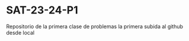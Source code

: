 # SAT-23-24-P1
Repositorio de la primera clase de problemas
la primera subida al github desde local

